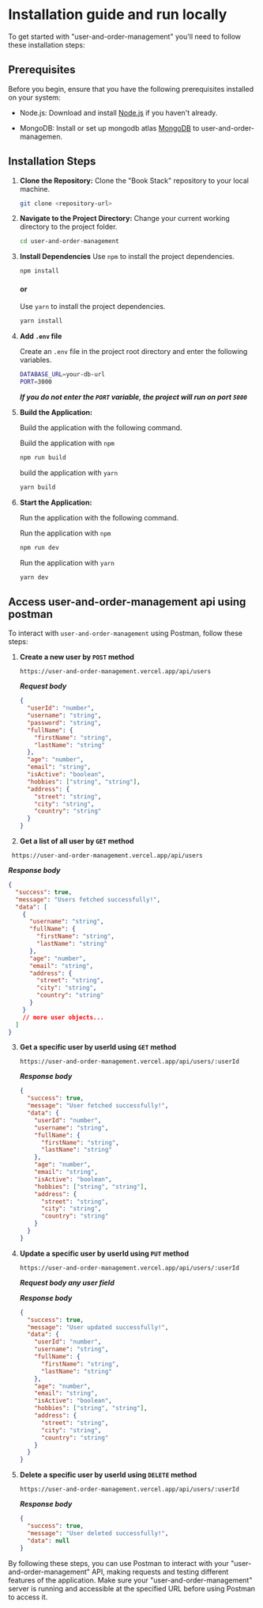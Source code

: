 # Installation guide and run locally

To get started with "user-and-order-management" you'll need to follow these installation steps:

## Prerequisites

Before you begin, ensure that you have the following prerequisites installed on your system:

- Node.js: Download and install [Node.js](https://nodejs.org/) if you haven't already.

- MongoDB: Install or set up mongodb atlas [MongoDB](https://www.mongodb.com/try/download/community) to user-and-order-managemen.

## Installation Steps

1.  **Clone the Repository:**
    Clone the "Book Stack" repository to your local machine.

    ```bash
    git clone <repository-url>
    ```

2.  **Navigate to the Project Directory:**
    Change your current working directory to the project folder.

    ```bash
    cd user-and-order-management
    ```

3.  **Install Dependencies**
    Use `npm` to install the project dependencies.

    ```bash
    npm install
    ```

    #### or

    Use `yarn` to install the project dependencies.

    ```bash
    yarn install
    ```

4.  **Add `.env` file**

    Create an `.env` file in the project root directory and enter the following variables.

    ```bash
    DATABASE_URL=your-db-url
    PORT=3000
    ```

    **_If you do not enter the `PORT` variable, the project will run on port `5000`_**

5.  **Build the Application:**

    Build the application with the following command.

    Build the application with `npm`

    ```bash
    npm run build
    ```

    build the application with `yarn`

    ```bash
    yarn build
    ```

6.  **Start the Application:**

    Run the application with the following command.

    Run the application with `npm`

    ```bash
    npm run dev
    ```

    Run the application with `yarn`

    ```bash
    yarn dev
    ```

## Access user-and-order-management api using postman

To interact with `user-and-order-management` using Postman, follow these steps:

1. **Create a new user by `POST` method**

   ```url
   https://user-and-order-management.vercel.app/api/users
   ```

   **_Request body_**

   ```json
   {
     "userId": "number",
     "username": "string",
     "password": "string",
     "fullName": {
       "firstName": "string",
       "lastName": "string"
     },
     "age": "number",
     "email": "string",
     "isActive": "boolean",
     "hobbies": ["string", "string"],
     "address": {
       "street": "string",
       "city": "string",
       "country": "string"
     }
   }
   ```

2. **Get a list of all user by `GET` method**

```url
 https://user-and-order-management.vercel.app/api/users
```

**_Response body_**

```json
{
  "success": true,
  "message": "Users fetched successfully!",
  "data": [
    {
      "username": "string",
      "fullName": {
        "firstName": "string",
        "lastName": "string"
      },
      "age": "number",
      "email": "string",
      "address": {
        "street": "string",
        "city": "string",
        "country": "string"
      }
    }
    // more user objects...
  ]
}
```

3. **Get a specific user by userId using `GET` method**

   ```url
   https://user-and-order-management.vercel.app/api/users/:userId
   ```

   **_Response body_**

   ```json
   {
     "success": true,
     "message": "User fetched successfully!",
     "data": {
       "userId": "number",
       "username": "string",
       "fullName": {
         "firstName": "string",
         "lastName": "string"
       },
       "age": "number",
       "email": "string",
       "isActive": "boolean",
       "hobbies": ["string", "string"],
       "address": {
         "street": "string",
         "city": "string",
         "country": "string"
       }
     }
   }
   ```

4. **Update a specific user by userId using `PUT` method**

   ```url
   https://user-and-order-management.vercel.app/api/users/:userId
   ```

   **_Request body any user field_**

   **_Response body_**

   ```json
   {
     "success": true,
     "message": "User updated successfully!",
     "data": {
       "userId": "number",
       "username": "string",
       "fullName": {
         "firstName": "string",
         "lastName": "string"
       },
       "age": "number",
       "email": "string",
       "isActive": "boolean",
       "hobbies": ["string", "string"],
       "address": {
         "street": "string",
         "city": "string",
         "country": "string"
       }
     }
   }
   ```

5. **Delete a specific user by userId using `DELETE` method**

   ```url
   https://user-and-order-management.vercel.app/api/users/:userId
   ```

   **_Response body_**

   ```json
   {
     "success": true,
     "message": "User deleted successfully!",
     "data": null
   }
   ```

By following these steps, you can use Postman to interact with your "user-and-order-management" API, making requests and testing different features of the application. Make sure your "user-and-order-management" server is running and accessible at the specified URL before using Postman to access it.
